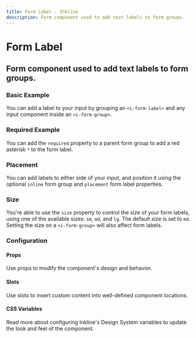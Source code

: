 ```yaml
---
title: Form Label - Inkline
description: Form component used to add text labels to form groups. 
---
```


<script setup>
import { manifest } from '@inkline/inkline/components/IForm/components/IFormLabel/manifest.mjs';
import {
    IFormLabelBasicExample,
    IFormLabelPlacementExample,
    IFormLabelRequiredExample,
    IFormLabelSizeVariantsExample
} from '@inkline/inkline/components/IForm/components/IFormLabel/examples/index.mjs';
import { default as IFormLabelBasicExampleHTML } from '@inkline/inkline/components/IForm/components/IFormLabel/examples/basic.html?raw';
import { default as IFormLabelBasicExampleJS } from '@inkline/inkline/components/IForm/components/IFormLabel/examples/basic.mjs?raw';
import { default as IFormLabelPlacementExampleHTML } from '@inkline/inkline/components/IForm/components/IFormLabel/examples/placement.html?raw';
import { default as IFormLabelPlacementExampleJS } from '@inkline/inkline/components/IForm/components/IFormLabel/examples/placement.mjs?raw';
import { default as IFormLabelRequiredExampleHTML } from '@inkline/inkline/components/IForm/components/IFormLabel/examples/required.html?raw';
import { default as IFormLabelRequiredExampleJS } from '@inkline/inkline/components/IForm/components/IFormLabel/examples/required.mjs?raw';
import { default as IFormLabelSizeVariantsExampleHTML } from '@inkline/inkline/components/IForm/components/IFormLabel/examples/size-variants.html?raw';
import { default as IFormLabelSizeVariantsExampleJS } from '@inkline/inkline/components/IForm/components/IFormLabel/examples/size-variants.mjs?raw';
</script>

# Form Label
## Form component used to add text labels to form groups. 

### Basic Example
You can add a label to your input by grouping an `<i-form-label>` and any input component inside an `<i-form-group>`. 

<example :component="IFormLabelBasicExample" :html="IFormLabelBasicExampleHTML" :js="IFormLabelBasicExampleJS"></example>

### Required Example
You can add the `required` property to a parent form group to add a red asterisk `*` to the form label. 

<example :component="IFormLabelRequiredExample" :html="IFormLabelRequiredExampleHTML" :js="IFormLabelRequiredExampleJS"></example>

### Placement
You can add labels to either side of your input, and position it using the optional `inline` form group and `placement` form label properties.

<example :component="IFormLabelPlacementExample" :html="IFormLabelPlacementExampleHTML" :js="IFormLabelPlacementExampleJS"></example>

### Size
You're able to use the `size` property to control the size of your form labels, using one of the available sizes: `sm`, `md`, and `lg`. The default size is set to `md`. Setting the size on a `<i-form-group>` will also affect form labels.

<example :component="IFormLabelSizeVariantsExample" :html="IFormLabelSizeVariantsExampleHTML" :js="IFormLabelSizeVariantsExampleJS"></example>

### Configuration

#### Props
Use props to modify the component's design and behavior.

<props-table :manifest="manifest"></props-table>

#### Slots
Use slots to insert custom content into well-defined component locations.

<slots-table :manifest="manifest"></slots-table>

#### CSS Variables
<router-link :to="{ name: 'docs-introduction-design-system' }">Read more</router-link> about configuring Inkline's Design System variables to update the look and feel of the component.

<css-variables-table :manifest="manifest" type="local"></css-variables-table>
